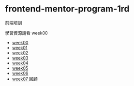# frontend-mentor-program-1rd
前端培訓

學習資源請看 week00

- [week00](https://github.com/dpes8693/frontend-mentor-program-1rd/tree/main/week/week00)
- [week01](https://github.com/dpes8693/frontend-mentor-program-1rd/tree/main/week/week01)
- [week02](https://github.com/dpes8693/frontend-mentor-program-1rd/tree/main/week/week02)
- [week03](https://github.com/dpes8693/frontend-mentor-program-1rd/tree/main/week/week03)
- [week04](https://github.com/dpes8693/frontend-mentor-program-1rd/tree/main/week/week04)
- [week05](https://github.com/dpes8693/frontend-mentor-program-1rd/tree/main/week/week05)
- [week06](https://github.com/dpes8693/frontend-mentor-program-1rd/tree/main/week/week06)
- [week07 回顧](https://github.com/dpes8693/frontend-mentor-program-1rd/tree/main/week/week07)